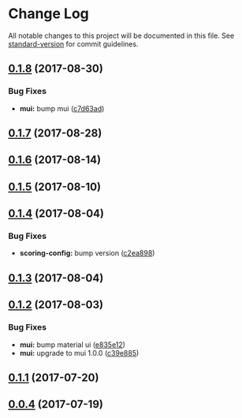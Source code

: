 # Change Log

All notable changes to this project will be documented in this file.
See [standard-version](https://github.com/conventional-changelog/standard-version) for commit guidelines.

<a name="0.1.8"></a>
## [0.1.8](https://github.com/PieElements/pie-elements/compare/@pie-elements/multiple-choice@0.1.7...@pie-elements/multiple-choice@0.1.8) (2017-08-30)


### Bug Fixes

* **mui:** bump mui ([c7d63ad](https://github.com/PieElements/pie-elements/commit/c7d63ad))




<a name="0.1.7"></a>
## [0.1.7](https://github.com/PieElements/pie-elements/compare/@pie-elements/multiple-choice@0.1.6...@pie-elements/multiple-choice@0.1.7) (2017-08-28)




<a name="0.1.6"></a>
## [0.1.6](https://github.com/PieElements/pie-elements/compare/@pie-elements/multiple-choice@0.1.5...@pie-elements/multiple-choice@0.1.6) (2017-08-14)




<a name="0.1.5"></a>
## [0.1.5](https://github.com/PieElements/pie-elements/compare/@pie-elements/multiple-choice@0.1.4...@pie-elements/multiple-choice@0.1.5) (2017-08-10)




<a name="0.1.4"></a>
## [0.1.4](https://github.com/PieElements/pie-elements/compare/@pie-elements/multiple-choice@0.1.3...@pie-elements/multiple-choice@0.1.4) (2017-08-04)


### Bug Fixes

* **scoring-config:** bump version ([c2ea898](https://github.com/PieElements/pie-elements/commit/c2ea898))




<a name="0.1.3"></a>
## [0.1.3](https://github.com/PieElements/pie-elements/compare/@pie-elements/multiple-choice@0.1.2...@pie-elements/multiple-choice@0.1.3) (2017-08-04)




<a name="0.1.2"></a>
## [0.1.2](https://github.com/PieElements/pie-elements/compare/@pie-elements/multiple-choice@0.1.1...@pie-elements/multiple-choice@0.1.2) (2017-08-03)


### Bug Fixes

* **mui:** bump material ui ([e835e12](https://github.com/PieElements/pie-elements/commit/e835e12))
* **mui:** upgrade to mui 1.0.0 ([c39e885](https://github.com/PieElements/pie-elements/commit/c39e885))




<a name="0.1.1"></a>
## [0.1.1](https://github.com/PieElements/pie-elements/compare/@pie-elements/multiple-choice@0.1.0...@pie-elements/multiple-choice@0.1.1) (2017-07-20)




<a name="0.0.4"></a>
## [0.0.4](https://github.com/PieElements/pie-elements/compare/@pie-elements/multiple-choice@0.0.3...@pie-elements/multiple-choice@0.0.4) (2017-07-19)
